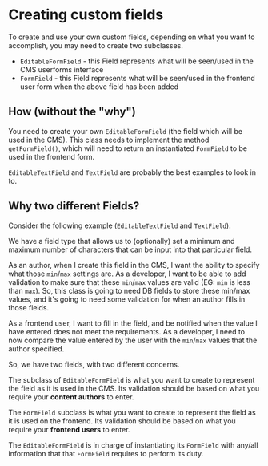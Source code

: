 # Creating custom fields

To create and use your own custom fields, depending on what you want to accomplish, you may need to create two
subclasses.

- `EditableFormField` - this Field represents what will be seen/used in the CMS userforms interface
- `FormField` - this Field represents what will be seen/used in the frontend user form when the above field has been
added

## How (without the "why")

You need to create your own `EditableFormField` (the field which will be used in the CMS). This class needs to
implement the method `getFormField()`, which will need to return an instantiated `FormField` to be used in the
frontend form.

`EditableTextField` and `TextField` are probably the best examples to look in to.

## Why two different Fields?

Consider the following example (`EditableTextField` and `TextField`).

We have a field type that allows us to (optionally) set a minimum and maximum number of characters that can be input
into that particular field.

As an author, when I create this field in the CMS, I want the ability to specify what those `min`/`max` settings are.
As a developer, I want to be able to add validation to make sure that these `min`/`max` values are valid (EG: `min`
is less than `max`). So, this class is going to need DB fields to store these min/max values, and it's going to need
some validation for when an author fills in those fields.

As a frontend user, I want to fill in the field, and be notified when the value I have entered does not meet the
requirements. As a developer, I need to now compare the value entered by the user with the `min`/`max` values that the
author specified.

So, we have two fields, with two different concerns.

The subclass of `EditableFormField` is what you want to create to represent the field as it is used in the CMS. Its
validation should be based on what you require your **content authors** to enter.

The `FormField` subclass is what you want to create to represent the field as it is used on the frontend. Its
validation should be based on what you require your **frontend users** to enter.

The `EditableFormField` is in charge of instantiating its `FormField` with any/all information that that `FormField`
requires to perform its duty.

